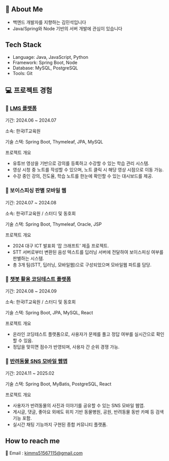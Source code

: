 ## 👋 About Me
- 백엔드 개발자를 지향하는 김민석입니다
- Java/Spring와 Node 기반의 서버 개발에 관심이 있습니다

## Tech Stack
- Language: Java, JavaScript, Python
- Framework: Spring Boot, Node
- Database: MySQL, PostgreSQL
- Tools: Git

## 💻 프로젝트 경험
### 📘 [LMS 플랫폼](https://github.com/27min/LearnTube)
기간: 2024.06 ~ 2024.07

소속: 한국IT교육원

기술 스택: Spring Boot, Thymeleaf, JPA, MySQL

프로젝트 개요
- 유튜브 영상을 기반으로 강의를 등록하고 수강할 수 있는 학습 관리 시스템.
- 영상 시청 중 노트를 작성할 수 있으며, 노트 클릭 시 해당 영상 시점으로 이동 가능.
- 수강 중인 강의, 진도율, 학습 노트를 한눈에 확인할 수 있는 대시보드를 제공.

### 🔐 보이스피싱 판별 모바일 웹
기간: 2024.07 ~ 2024.08

소속: 한국IT교육원 / 스터디 및 동호회

기술 스택: Spring Boot, Thymeleaf, Oracle, JSP

프로젝트 개요
- 2024 대구 ICT 발표회 ‘잡 크래프트’ 제출 프로젝트.
- STT 서버로부터 변환된 음성 텍스트를 딥러닝 서버에 전달하여 보이스피싱 여부를 판별하는 시스템.
- 총 3개 팀(STT, 딥러닝, 모바일웹)으로 구성되었으며 모바일웹 파트를 담당.

### 💬 [챗봇 활용 코딩테스트 플랫폼](https://github.com/27min/Codechat)
기간: 2024.08 ~ 2024.09

소속: 한국IT교육원 / 스터디 및 동호회

기술 스택: Spring Boot, JPA, MySQL, React

프로젝트 개요
- 온라인 코딩테스트 플랫폼으로, 사용자가 문제를 풀고 정답 여부를 실시간으로 확인할 수 있음.
- 정답을 맞히면 점수가 반영되며, 사용자 간 순위 경쟁 가능.

### 🐾 [반려동물 SNS 모바일 웹앱](https://github.com/27min/Petstagram)
기간: 2024.11 ~ 2025.02

기술 스택: Spring Boot, MyBatis, PostgreSQL, React

프로젝트 개요
- 사용자가 반려동물의 사진과 이야기를 공유할 수 있는 SNS 모바일 웹앱.
- 게시글, 댓글, 좋아요 외에도 위치 기반 동물병원, 공원, 반려동물 동반 카페 등 검색 기능 포함.
- 실시간 채팅 기능까지 구현된 종합 커뮤니티 플랫폼.

## How to reach me
📧 Email : kimms51567115@gmail.com

  
<!--
**27min/27min** is a ✨ _special_ ✨ repository because its `README.md` (this file) appears on your GitHub profile.

Here are some ideas to get you started:

- 🔭 I’m currently working on ...
- 🌱 I’m currently learning ...
- 👯 I’m looking to collaborate on ...
- 🤔 I’m looking for help with ...
- 💬 Ask me about ...
- 📫 How to reach me: ...
- 😄 Pronouns: ...
- ⚡ Fun fact: ...
-->
